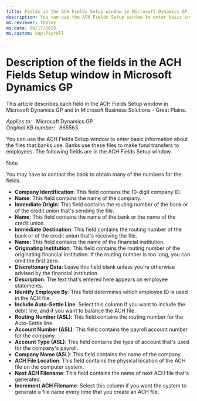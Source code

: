 ```yaml
---
title: Fields in the ACH Fields Setup window in Microsoft Dynamics GP
description: You can use the ACH Fields Setup window to enter basic information about the files that banks use to make fund transfers to employees.
ms.reviewer: theley
ms.date: 04/17/2025
ms.custom: sap:Payroll
---
```

# Description of the fields in the ACH Fields Setup window in Microsoft Dynamics GP

This article describes each field in the ACH Fields Setup window in Microsoft Dynamics GP and in Microsoft Business Solutions - Great Plains.

_Applies to:_ &nbsp; Microsoft Dynamics GP  
_Original KB number:_ &nbsp; 865563

You can use the ACH Fields Setup window to enter basic information about the files that banks use. Banks use these files to make fund transfers to employees. The following fields are in the ACH Fields Setup window.

> [!NOTE]
> You may have to contact the bank to obtain many of the numbers for the fields.

- **Company Identification**: This field contains the 10-digit company ID.
- **Name**: This field contains the name of the company.
- **Immediate Origin**: This field contains the routing number of the bank or of the credit union that's sending the file.
- **Name**: This field contains the name of the bank or the name of the credit union.
- **Immediate Destination**: This field contains the routing number of the bank or of the credit union that's receiving the file.
- **Name**: This field contains the name of the financial institution.
- **Originating Institution**: This field contains the routing number of the originating financial institution. If the routing number is too long, you can omit the first zero.
- **Discretionary Data**: Leave this field blank unless you're otherwise advised by the financial institution.
- **Description**: The text that's entered here appears on employee statements.
- **Identify Employee By**: This field determines which employee ID is used in the ACH file.
- **Include Auto-Settle Line**: Select this column if you want to include the debit line, and if you want to balance the ACH file.
- **Routing Number (ASL)**: This field contains the routing number for the Auto-Settle line.
- **Account Number (ASL)**: This field contains the payroll account number for the company.
- **Account Type (ASL)**: This field contains the type of account that's used for the company's payroll.
- **Company Name (ASL)**: This field contains the name of the company.
- **ACH File Location**: This field contains the physical location of the ACH file on the computer system.
- **Next ACH Filename**: This field contains the name of next ACH file that's generated.
- **Increment ACH Filename**: Select this column if you want the system to generate a file name every time that you create an ACH file.
